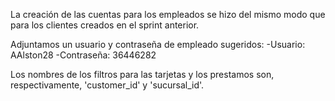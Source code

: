 La creación de las cuentas para los empleados se hizo del mismo modo que para los clientes creados en el sprint anterior. 

Adjuntamos un usuario y contraseña de empleado sugeridos:
    -Usuario: AAlston28
    -Contraseña: 36446282

Los nombres de los filtros para las tarjetas y los prestamos son, respectivamente, 'customer_id' y 'sucursal_id'.